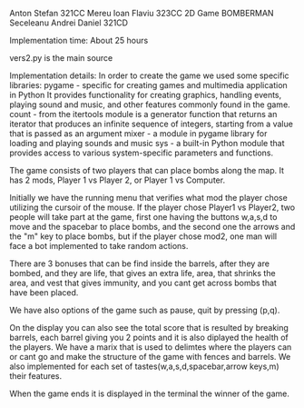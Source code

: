 Anton Stefan 321CC
Mereu Ioan Flaviu 323CC                  2D Game BOMBERMAN
Seceleanu Andrei Daniel 321CD   



Implementation time: About 25 hours

vers2.py is the main source

Implementation details:
In order to create the game we used some specific libraries:
pygame - specific for creating games and multimedia application in Python
It provides functionality for creating graphics, handling events, playing sound and music, and other features commonly found in the game.
count - from the itertools module is a generator function that returns an iterator that produces an infinite sequence of integers, starting from a value that is passed as an argument
mixer -  a module in pygame library for loading and playing sounds and music
sys - a built-in Python module that provides access to various system-specific parameters and functions.

The game consists of two players that can place bombs along the map. It has 2 mods, Player 1 vs Player 2, or Player 1 vs Computer.

Initially we have the running menu that verifies what mod the player chose utilizing the cursoir of the mouse. If the player chose Player1 vs Player2, two people will take part at the game, first one having the buttons w,a,s,d to move and the spacebar to place bombs, and the second one the arrows and the "m" key to place bombs, but if the player chose mod2, one man will face a bot implemented to take random actions.

There are 3 bonuses that can be find inside the barrels, after they are bombed, and they are life, that gives an extra life, area, that shrinks the area, and vest that gives immunity, and you cant get across bombs that have been placed.

We have also options of the game such as pause, quit by pressing (p,q).

On the display you can also see the total score that is resulted by breaking barrels, each barrel giving you 2 points and it is also diplayed the health of the players. 
We have a marix that is used to delimtes where the players can or cant go and make the structure of the game with fences and barrels. We also implemented for each set of tastes(w,a,s,d,spacebar,arrow keys,m) their features.

When the game ends it is displayed in the terminal the winner of the game.





